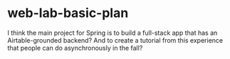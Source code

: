 # web-lab-basic-plan

I think the main project for Spring is to build a full-stack app that has an Airtable-grounded backend? And to create a tutorial from this experience that people can do asynchronously in the fall?

